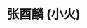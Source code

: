 ---
user: zhangyoulin
title: 张酉麟 (小火)
position: Art Director
company: UC browser
featured: true
talk: keynote
---